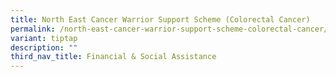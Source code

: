 ```yaml
---
title: North East Cancer Warrior Support Scheme (Colorectal Cancer)
permalink: /north-east-cancer-warrior-support-scheme-colorectal-cancer/
variant: tiptap
description: ""
third_nav_title: Financial & Social Assistance
---
```

